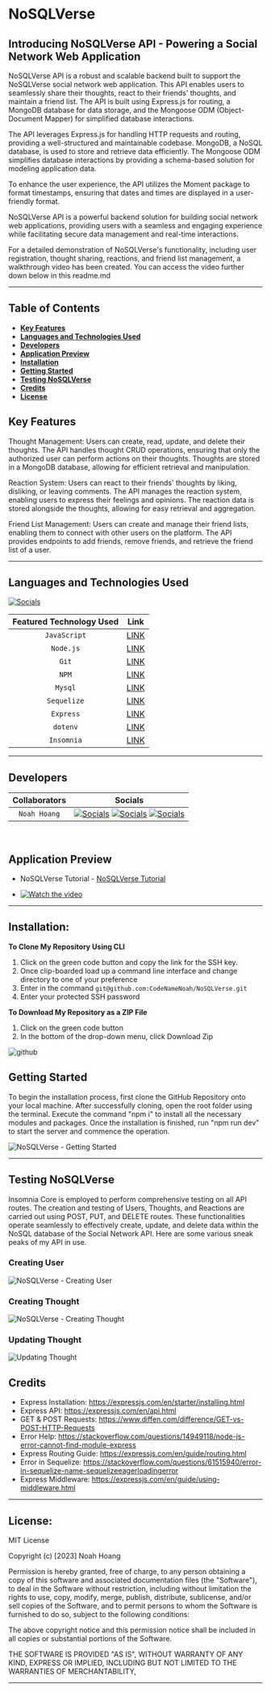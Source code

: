 # NoSQLVerse

## Introducing NoSQLVerse API - Powering a Social Network Web Application

NoSQLVerse API is a robust and scalable backend built to support the NoSQLVerse social network web application. This API enables users to seamlessly share their thoughts, react to their friends' thoughts, and maintain a friend list. The API is built using Express.js for routing, a MongoDB database for data storage, and the Mongoose ODM (Object-Document Mapper) for simplified database interactions.

The API leverages Express.js for handling HTTP requests and routing, providing a well-structured and maintainable codebase. MongoDB, a NoSQL database, is used to store and retrieve data efficiently. The Mongoose ODM simplifies database interactions by providing a schema-based solution for modeling application data.

To enhance the user experience, the API utilizes the Moment package to format timestamps, ensuring that dates and times are displayed in a user-friendly format.

NoSQLVerse API is a powerful backend solution for building social network web applications, providing users with a seamless and engaging experience while facilitating secure data management and real-time interactions.

For a detailed demonstration of NoSQLVerse's functionality, including user registration, thought sharing, reactions, and friend list management, a walkthrough video has been created. You can access the video further down below in this readme.md

---

## Table of Contents

- [**Key Features**](#Key-Features)
- [**Languages and Technologies Used**](#Languages-and-Technologies-Used)
- [**Developers**](#Developers)
- [**Application Preview**](#Application-Preview)
- [**Installation**](#installation)
- [**Getting Started**](#Getting-Started)
- [**Testing NoSQLVerse**](#Testing-NoSQLVerse)
- [**Credits**](#Credits)
- [**License**](#License)

## Key Features

Thought Management: Users can create, read, update, and delete their thoughts. The API handles thought CRUD operations, ensuring that only the authorized user can perform actions on their thoughts. Thoughts are stored in a MongoDB database, allowing for efficient retrieval and manipulation.

Reaction System: Users can react to their friends' thoughts by liking, disliking, or leaving comments. The API manages the reaction system, enabling users to express their feelings and opinions. The reaction data is stored alongside the thoughts, allowing for easy retrieval and aggregation.

Friend List Management: Users can create and manage their friend lists, enabling them to connect with other users on the platform. The API provides endpoints to add friends, remove friends, and retrieve the friend list of a user.

---

## Languages and Technologies Used

[![Socials](https://skillicons.dev/icons?i=js,git,powershell,nodejs,express)](https://skillicons.dev)

| Featured Technology Used |                     Link                     |
| :----------------------: | :------------------------------------------: |
|       `JavaScript`       |    [LINK](https://devdocs.io/javascript/)    |
|        `Node.js`         |        [LINK](https://nodejs.dev/en/)        |
|          `Git`           |         [LINK](https://git-scm.com/)         |
|          `NPM`           |        [LINK](https://www.npmjs.com/)        |
|         `Mysql`          |        [LINK](https://www.mysql.com/)        |
|       `Sequelize`        |        [LINK](https://sequelize.org/)        |
|        `Express`         |        [LINK](https://expressjs.com/)        |
|         `dotenv`         | [LINK](https://www.npmjs.com/package/dotenv) |
|        `Insomnia`        |        [LINK](https://insomnia.rest/)        |

---

## Developers

| Collaborators |                                                                                                                                  Socials                                                                                                                                   |
| :-----------: | :------------------------------------------------------------------------------------------------------------------------------------------------------------------------------------------------------------------------------------------------------------------------: |
| `Noah Hoang`  | [![Socials](https://skillicons.dev/icons?i=git)](https://github.com/codenamenoah) [![Socials](https://skillicons.dev/icons?i=linkedin)](https://www.linkedin.com/in/codenamenoah/) [![Socials](https://skillicons.dev/icons?i=twitter)](https://twitter.com/CodeNameNoahH) |

<p>&nbsp;</p>

## Application Preview

- NoSQLVerse Tutorial - [NoSQLVerse Tutorial](https://www.youtube.com/watch?v=90Khu-0mxaY)

- [![Watch the video](https://img.youtube.com/vi/90Khu-0mxaY/maxresdefault.jpg)](https://youtu.be/90Khu-0mxaY)

---


## Installation:

**To Clone My Repository Using CLI**

1. Click on the green code button and copy the link for the SSH key.
2. Once clip-boarded load up a command line interface and change directory to one of your preference
3. Enter in the command `git@github.com:CodeNameNoah/NoSQLVerse.git`
4. Enter your protected SSH password

**To Download My Repository as a ZIP File**

1. Click on the green code button
2. In the bottom of the drop-down menu, click Download Zip

![github](https://user-images.githubusercontent.com/127361736/227422005-d28a9020-e331-4098-976b-df9c1e545bb4.png)

## Getting Started
To begin the installation process, first clone the GitHub Repository onto your local machine. After successfully cloning, open the root folder using the terminal. Execute the command "npm i" to install all the necessary modules and packages. Once the installation is finished, run "npm run dev" to start the server and commence the operation.

![NoSQLVerse - Getting Started](https://github.com/CodeNameNoah/E-Commerce-Back-End-ORMs/assets/127361736/07bbdc46-6645-4b5c-89d7-da49ce827802)

---



## Testing NoSQLVerse
Insomnia Core is employed to perform comprehensive testing on all API routes. The creation and testing of Users, Thoughts, and Reactions are carried out using POST, PUT, and DELETE routes. These functionalities operate seamlessly to effectively create, update, and delete data within the NoSQL database of the Social Network API. Here are some various sneak peaks of my API in use.

### Creating User

![NoSQLVerse - Creating User](https://github.com/CodeNameNoah/E-Commerce-Back-End-ORMs/assets/127361736/5a15cf1b-25d9-4373-88b8-88f6d78b09a0)

### Creating Thought

![NoSQLVerse - Creating Thought](https://github.com/CodeNameNoah/E-Commerce-Back-End-ORMs/assets/127361736/6d0f3968-7a89-4d5e-9a7f-a73aac0e8441)

### Updating Thought

![Updating Thought](https://github.com/CodeNameNoah/E-Commerce-Back-End-ORMs/assets/127361736/77140f7b-a837-451e-9d89-e27521ffdd49)



## Credits

- Express Installation: https://expressjs.com/en/starter/installing.html
- Express API: https://expressjs.com/en/api.html
- GET & POST Requests: https://www.diffen.com/difference/GET-vs-POST-HTTP-Requests
- Error Help: https://stackoverflow.com/questions/14949118/node-js-error-cannot-find-module-express
- Express Routing Guide: https://expressjs.com/en/guide/routing.html
- Error in Sequelize: https://stackoverflow.com/questions/61515940/error-in-sequelize-name-sequelizeeagerloadingerror
- Express Middleware: https://expressjs.com/en/guide/using-middleware.html

---

## License:

MIT License

Copyright (c) [2023] Noah Hoang

Permission is hereby granted, free of charge, to any person obtaining a copy
of this software and associated documentation files (the "Software"), to deal
in the Software without restriction, including without limitation the rights
to use, copy, modify, merge, publish, distribute, sublicense, and/or sell
copies of the Software, and to permit persons to whom the Software is
furnished to do so, subject to the following conditions:

The above copyright notice and this permission notice shall be included in all
copies or substantial portions of the Software.

THE SOFTWARE IS PROVIDED "AS IS", WITHOUT WARRANTY OF ANY KIND, EXPRESS OR
IMPLIED, INCLUDING BUT NOT LIMITED TO THE WARRANTIES OF MERCHANTABILITY,

---
